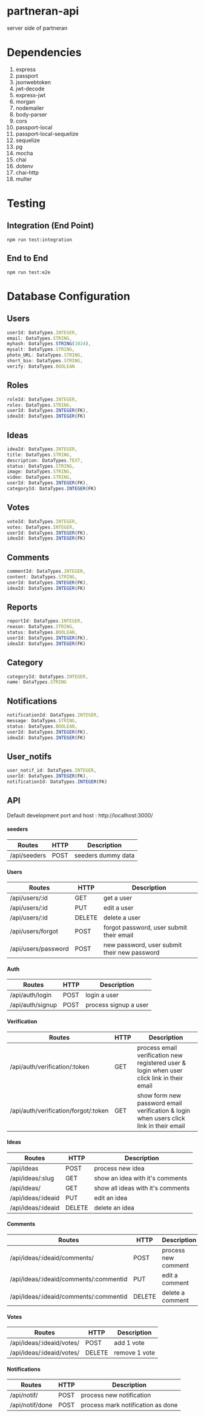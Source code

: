 # partneran-api
server side of partneran

# Dependencies
1. express
2. passport
3. jsonwebtoken
4. jwt-decode
5. express-jwt
6. morgan
7. nodemailer
8. body-parser
9. cors
10. passport-local
11. passport-local-sequelize
12. sequelize
13. pg
14. mocha
15. chai
16. dotenv
17. chai-http
18. multer

# Testing
## Integration (End Point)
`npm run test:integration`

## End to End
`npm run test:e2e`

# Database Configuration
## Users
```javascript
userId: DataTypes.INTEGER,
email: DataTypes.STRING,
myhash: DataTypes.STRING(1024),
mysalt: DataTypes.STRING,
photo_URL: DataTypes.STRING,
short_bio: DataTypes.STRING,
verify: DataTypes.BOOLEAN
```
## Roles
```javascript
roleId: DataTypes.INTEGER,
roles: DataTypes.STRING,
userId: DataTypes.INTEGER(FK),
ideaId: DataTypes.INTEGER(FK)
```
## Ideas
```javascript
ideaId: DataTypes.INTEGER,
title: DataTypes.STRING,
description: DataTypes.TEXT,
status: DataTypes.STRING,
image: DataTypes.STRING,
video: DataTypes.STRING,
userId: DataTypes.INTEGER(FK),
categoryId: DataTypes.INTEGER(FK)
```
## Votes
```javascript
voteId: DataTypes.INTEGER,
votes: DataTypes.INTEGER,
userId: DataTypes.INTEGER(FK),
ideaId: DataTypes.INTEGER(FK)
```
## Comments
```javascript
commentId: DataTypes.INTEGER,
content: DataTypes.STRING,
userId: DataTypes.INTEGER(FK),
ideaId: DataTypes.INTEGER(FK)
```
## Reports
```javascript
reportId: DataTypes.INTEGER,
reason: DataTypes.STRING,
status: DataTypes.BOOLEAN,
userId: DataTypes.INTEGER(FK),
ideaId: DataTypes.INTEGER(FK)
```
## Category
```javascript
categoryId: DataTypes.INTEGER,
name: DataTypes.STRING
```
## Notifications
```javascript
notificationId: DataTypes.INTEGER,
message: DataTypes.STRING,
status: DataTypes.BOOLEAN,
userId: DataTypes.INTEGER(FK),
ideaId: DataTypes.INTEGER(FK)
```
## User_notifs
```javascript
user_notif_id: DataTypes.INTEGER,
userId: DataTypes.INTEGER(FK),
notificationId: DataTypes.INTEGER(FK)
```

## API
Default development port and host : http://localhost:3000/

#### seeders
| Routes | HTTP | Description |
|--------|------|-------------|
| /api/seeders | POST | seeders dummy data |

#### Users
| Routes | HTTP | Description |
|--------|------|-------------|
| /api/users/:id | GET | get a user |
| /api/users/:id | PUT  | edit a user |
| /api/users/:id | DELETE | delete a user |
| /api/users/forgot | POST | forgot password, user submit their email |
| /api/users/password | POST | new password, user submit their new password |

#### Auth
| Routes | HTTP | Description |
|--------|------|-------------|
| /api/auth/login | POST | login a user |
| /api/auth/signup | POST | process signup a user |

#### Verification
| Routes | HTTP | Description |
|--------|------|-------------|
| /api/auth/verification/:token | GET | process email verification new registered user & login when user click link in their email |
| /api/auth/verification/forgot/:token | GET | show form new password email verification & login when users click link in their email |

#### Ideas
| Routes | HTTP | Description |
|--------|------|-------------|
| /api/ideas | POST | process new idea |
| /api/ideas/:slug | GET | show an idea with it's comments |
| /api/ideas/ | GET |  show all ideas with it's comments |
| /api/ideas/:ideaid | PUT  | edit an idea |
| /api/ideas/:ideaid | DELETE | delete an idea |

#### Comments
| Routes | HTTP | Description |
|--------|------|-------------|
| /api/ideas/:ideaid/comments/ | POST | process new comment |
| /api/ideas/:ideaid/comments/:commentid | PUT  | edit a comment |
| /api/ideas/:ideaid/comments/:commentid | DELETE | delete a comment |

#### Votes
| Routes | HTTP | Description |
|--------|------|-------------|
| /api/ideas/:ideaid/votes/ | POST | add 1 vote |
| /api/ideas/:ideaid/votes/ | DELETE | remove 1 vote |

#### Notifications
| Routes | HTTP | Description |
|--------|------|-------------|
| /api/notif/ | POST | process new notification |
| /api/notif/done | POST | process mark notification as done |

